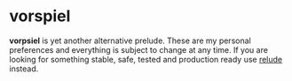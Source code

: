 # vorspiel

**vorpsiel** is yet another alternative prelude.
These are my personal preferences and everything is subject to change at any time.
If you are looking for something stable, safe, tested and production ready use [relude](https://hackage.haskell.org/package/relude-1.0.0.1) instead.
